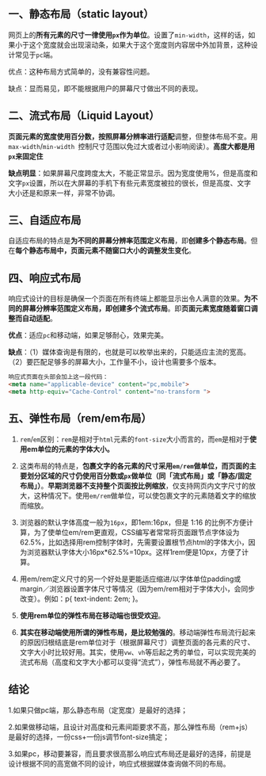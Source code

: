 ## 一、静态布局（static layout）

网页上的**所有元素的尺寸一律使用`px`作为单位**。设置了`min-width`，这样的话，如果小于这个宽度就会出现滚动条，如果大于这个宽度则内容居中外加背景，这种设计常见于`pc`端。

优点：这种布局方式简单的，没有兼容性问题。

缺点：显而易见，即不能根据用户的屏幕尺寸做出不同的表现。

## 二、流式布局（Liquid Layout）

**页面元素的宽度使用百分数，按照屏幕分辨率进行适配**调整，但整体布局不变。用` max-width`/`min-width `控制尺寸范围以免过大或者过小影响阅读）。**高度大都是用`px`来固定住**

**缺点明显**：如果屏幕尺度跨度太大，不能正常显示。因为宽度使用%，但是高度和文字`px`设置，所以在大屏幕的手机下有些元素宽度被拉的很长，但是高度、文字大小还是和原来一样，非常不协调。

## 三、自适应布局

自适应布局的特点是**为不同的屏幕分辨率范围定义布局**，即**创建多个静态布局**。但在**每个静态布局中，页面元素不随窗口大小的调整发生变化**。

## 四、响应式布局

响应式设计的目标是确保一个页面在所有终端上都能显示出令人满意的效果。**为不同的屏幕分辨率范围定义布局，**即**创建多个流式布局**。即**页面元素宽度随着窗口调整而自动适配**。

**优点**：适应`pc`和移动端，如果足够耐心，效果完美。

**缺点**：（1）媒体查询是有限的，也就是可以枚举出来的，只能适应主流的宽高。（2）要匹配足够多的屏幕大小，工作量不小，设计也需要多个版本。

```html
响应式页面在头部会加上这一段代码：
<meta name="applicable-device" content="pc,mobile">
<meta http-equiv="Cache-Control" content="no-transform ">
```

## 五、弹性布局（rem/em布局）

1. `rem`/`em`区别：`rem`是相对于`html`元素的`font-size`大小而言的，而`em`是相对于**使用em单位的元素的字体大小。**

3. 这类布局的特点是，**包裹文字的各元素的尺寸采用`em/rem`做单位，而页面的主要划分区域的尺寸仍使用百分数或`px`做单位（同「流式布局」或「静态/固定布局」）**。**早期浏览器不支持整个页面按比例缩放**，仅支持网页内文字尺寸的放大，这种情况下。使用`em/rem`做单位，可以使包裹文字的元素随着文字的缩放而缩放。

4. 浏览器的默认字体高度一般为`16px`，即1em:16px，但是 1:16 的比例不方便计算，为了使单位em/rem更直观，CSS编写者常常将页面跟节点字体设为62.5%，比如选择用rem控制字体时，先需要设置根节点html的字体大小，因为浏览器默认字体大小16px*62.5%=10px。这样1rem便是10px，方便了计算。

5. 用em/rem定义尺寸的另一个好处是更能适应缩进/以字体单位padding或margin／浏览器设置字体尺寸等情况（因为em/rem相对于字体大小，会同步改变）。例如：p{ text-indent: 2em; }。

6. **使用rem单位的弹性布局在移动端也很受欢迎**。

7. **其实在移动端使用所谓的弹性布局，是比较勉强的**。移动端弹性布局流行起来的原因归根结底是rem单位对于（根据屏幕尺寸）调整页面的各元素的尺寸、文字大小时比较好用。其实，使用`vw`、`vh`等后起之秀的单位，可以实现完美的流式布局（高度和文字大小都可以变得“流式”），弹性布局就不再必要了。

 

## 结论

1.如果只做pc端，那么静态布局（定宽度）是最好的选择；

2.如果做移动端，且设计对高度和元素间距要求不高，那么弹性布局（rem+js）是最好的选择，一份css+一份js调节font-size搞定；

3.如果pc，移动要兼容，而且要求很高那么响应式布局还是最好的选择，前提是设计根据不同的高宽做不同的设计，响应式根据媒体查询做不同的布局。